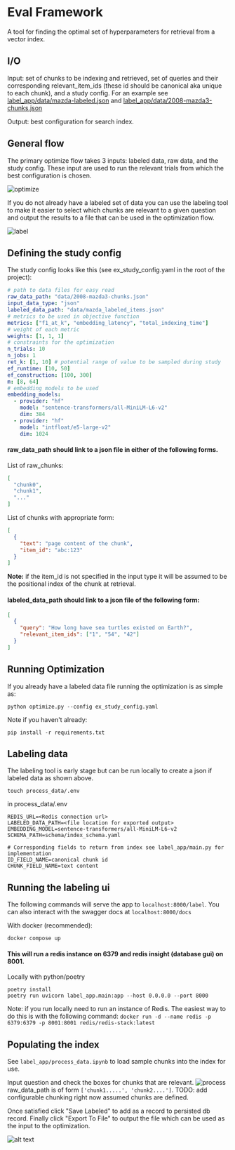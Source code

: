 # Eval Framework

A tool for finding the optimal set of hyperparameters for retrieval from a vector index.

## I/O

Input: set of chunks to be indexing and retrieved, set of queries and their corresponding relevant_item_ids (these id should be canonical aka unique to each chunk), and a study config. For an example see [label_app/data/mazda-labeled.json](label_app/data/mazda-labeled.json) and [label_app/data/2008-mazda3-chunks.json](label_app/data/2008-mazda3-chunks.json)

Output: best configuration for search index.

## General flow

The primary optimize flow takes 3 inputs: labeled data, raw data, and the study config. These input are used to run the relevant trials from which the best configuration is chosen.

![optimize](images/optimize_flow.png)

If you do not already have a labeled set of data you can use the labeling tool to make it easier to select which chunks are relevant to a given question and output the results to a file that can be used in the optimization flow.

![label](images/label_flow.png)

## Defining the study config

The study config looks like this (see ex_study_config.yaml in the root of the project):

```yaml
# path to data files for easy read
raw_data_path: "data/2008-mazda3-chunks.json"
input_data_type: "json"
labeled_data_path: "data/mazda_labeled_items.json"
# metrics to be used in objective function
metrics: ["f1_at_k", "embedding_latency", "total_indexing_time"]
# weight of each metric
weights: [1, 1, 1]
# constraints for the optimization
n_trials: 10
n_jobs: 1
ret_k: [1, 10] # potential range of value to be sampled during study
ef_runtime: [10, 50]
ef_construction: [100, 300]
m: [8, 64]
# embedding models to be used
embedding_models:
  - provider: "hf"
    model: "sentence-transformers/all-MiniLM-L6-v2"
    dim: 384
  - provider: "hf"
    model: "intfloat/e5-large-v2"
    dim: 1024
```

#### raw_data_path should link to a json file in either of the following forms.

List of raw_chunks:
```json
[
  "chunk0",
  "chunk1",
  "..."
]
```

List of chunks with appropriate form:
```json
[
  {
    "text": "page content of the chunk",
    "item_id": "abc:123"
  }
]
```

**Note:** if the item_id is not specified in the input type it will be assumed to be the positional index of the chunk at retrieval.

#### labeled_data_path should link to a json file of the following form:
```json
[
  {
    "query": "How long have sea turtles existed on Earth?",
    "relevant_item_ids": ["1", "54", "42"]
  }
]
```

## Running Optimization

If you already have a labeled data file running the optimization is as simple as:

```
python optimize.py --config ex_study_config.yaml
```

Note if you haven't already:
```
pip install -r requirements.txt
```

## Labeling data

The labeling tool is early stage but can be run locally to create a json if labeled data as shown above.

```
touch process_data/.env
```

in process_data/.env
```
REDIS_URL=<Redis connection url>
LABELED_DATA_PATH=<file location for exported output>
EMBEDDING_MODEL=sentence-transformers/all-MiniLM-L6-v2
SCHEMA_PATH=schema/index_schema.yaml

# Corresponding fields to return from index see label_app/main.py for implementation
ID_FIELD_NAME=canonical chunk id
CHUNK_FIELD_NAME=text content
```

## Running the labeling ui

The following commands will serve the app to `localhost:8000/label`.
You can also interact with the swagger docs at `localhost:8000/docs`

With docker (recommended):

```
docker compose up
```

#### This will run a redis instance on 6379 and redis insight (database gui) on 8001.

Locally with python/poetry
```
poetry install
poetry run uvicorn label_app.main:app --host 0.0.0.0 --port 8000
```

Note: if you run locally need to run an instance of Redis. The easiest way to do this is with the following command: `docker run -d --name redis -p 6379:6379 -p 8001:8001 redis/redis-stack:latest`

## Populating the index

See `label_app/process_data.ipynb` to load sample chunks into the index for use.

Input question and check the boxes for chunks that are relevant.
![process](images/process_data.png)
raw_data_path is of form `['chunk1.....', 'chunk2....']`. TODO: add configurable chunking right now assumed chunks are defined.

Once satisfied click "Save Labeled" to add as a record to persisted db record. Finally click "Export To File" to output the file which can be used as the input to the optimization.

![alt text](images/export.png)
